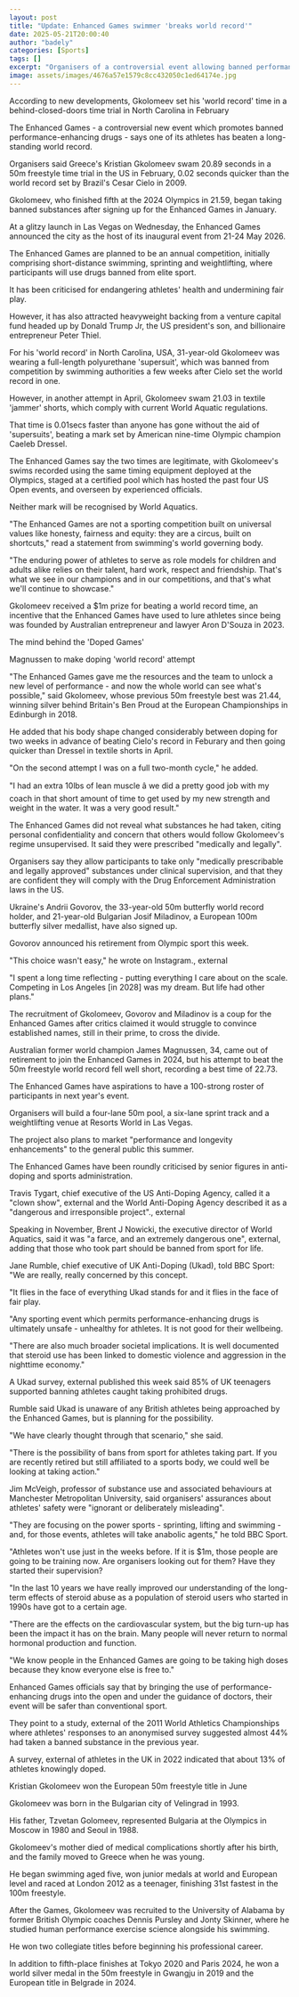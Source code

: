 ```yaml
---
layout: post
title: "Update: Enhanced Games swimmer 'breaks world record'"
date: 2025-05-21T20:00:40
author: "badely"
categories: [Sports]
tags: []
excerpt: "Organisers of a controversial event allowing banned performance-enhancing drugs say a swimmer has broken a long-standing world record."
image: assets/images/4676a57e1579c8cc432050c1ed64174e.jpg
---
```


According to new developments, Gkolomeev set his 'world record' time in a behind-closed-doors time trial in North Carolina in February

The Enhanced Games - a controversial new event which promotes banned performance-enhancing drugs - says one of its athletes has beaten a long-standing world record.

Organisers said Greece's Kristian Gkolomeev swam 20.89 seconds in a 50m freestyle time trial in the US in February, 0.02 seconds quicker than the world record set by Brazil's Cesar Cielo in 2009.

Gkolomeev, who finished fifth at the 2024 Olympics in 21.59, began taking banned substances after signing up for the Enhanced Games in January.

At a glitzy launch in Las Vegas on Wednesday, the Enhanced Games announced the city as the host of its inaugural event from 21-24 May 2026.

The Enhanced Games are planned to be an annual competition, initially comprising short-distance swimming, sprinting and weightlifting, where participants will use drugs banned from elite sport.

It has been criticised for endangering athletes' health and undermining fair play. 

However, it has also attracted heavyweight backing from a venture capital fund headed up by Donald Trump Jr, the US president's son, and billionaire entrepreneur Peter Thiel.

For his 'world record' in North Carolina, USA, 31-year-old Gkolomeev was wearing a full-length polyurethane 'supersuit', which was banned from competition by swimming authorities a few weeks after Cielo set the world record in one.

However, in another attempt in April, Gkolomeev swam 21.03 in textile 'jammer' shorts, which comply with current World Aquatic regulations.

That time is 0.01secs faster than anyone has gone without the aid of 'supersuits', beating a mark set by American nine-time Olympic champion Caeleb Dressel.

The Enhanced Games say the two times are legitimate, with Gkolomeev's swims recorded using the same timing equipment deployed at the Olympics, staged at a certified pool which has hosted the past four US Open events, and overseen by experienced officials.

Neither mark will be recognised by World Aquatics.

"The Enhanced Games are not a sporting competition built on universal values like honesty, fairness and equity: they are a circus, built on shortcuts," read a statement from swimming's world governing body. 

"The enduring power of athletes to serve as role models for children and adults alike relies on their talent, hard work, respect and friendship. That's what we see in our champions and in our competitions, and that's what we'll continue to showcase."

Gkolomeev received a $1m prize for beating a world record time, an incentive that the Enhanced Games have used to lure athletes since being was founded by Australian entrepreneur and lawyer Aron D'Souza in 2023.

The mind behind the 'Doped Games'

Magnussen to make doping 'world record' attempt

"The Enhanced Games gave me the resources and the team to unlock a new level of performance - and now the whole world can see what's possible," said Gkolomeev, whose previous 50m freestyle best was 21.44, winning silver behind Britain's Ben Proud at the European Championships in Edinburgh in 2018.

He added that his body shape changed considerably between doping for two weeks in advance of beating Cielo's record in Feburary and then going quicker than Dressel in textile shorts in April.

"On the second attempt I was on a full two-month cycle," he added. 

"I had an extra 10lbs of lean muscle â we did a pretty good job with my coach in that short amount of time to get used by my new strength and weight in the water. It was a very good result."

The Enhanced Games did not reveal what substances he had taken, citing personal confidentiality and concern that others would follow Gkolomeev's regime unsupervised. It said they were prescribed "medically and legally".

Organisers say they allow participants to take only "medically prescribable and legally approved" substances under clinical supervision, and that they are confident they will comply with the Drug Enforcement Administration laws in the US.

Ukraine's Andrii Govorov, the 33-year-old 50m butterfly world record holder, and 21-year-old Bulgarian Josif Miladinov, a European 100m butterfly silver medallist, have also signed up.

Govorov announced his retirement from Olympic sport this week.

"This choice wasn't easy," he wrote on Instagram., external

"I spent a long time reflecting - putting everything I care about on the scale. Competing in Los Angeles [in 2028] was my dream. But life had other plans."

The recruitment of Gkolomeev, Govorov and Miladinov is a coup for the Enhanced Games after critics claimed it would struggle to convince established names, still in their prime, to cross the divide.

Australian former world champion James Magnussen, 34, came out of retirement to join the Enhanced Games in 2024, but his attempt to beat the 50m freestyle world record fell well short, recording a best time of 22.73.

The Enhanced Games have aspirations to have a 100-strong roster of participants in next year's event.

Organisers will build a four-lane 50m pool, a six-lane sprint track and a weightlifting venue at Resorts World in Las Vegas.

The project also plans to market "performance and longevity enhancements" to the general public this summer.

The Enhanced Games have been roundly criticised by senior figures in anti-doping and sports administration.

Travis Tygart, chief executive of the US Anti-Doping Agency, called it a "clown show", external and the World Anti-Doping Agency described it as a "dangerous and irresponsible project"., external 

Speaking in November, Brent J Nowicki, the executive director of World Aquatics, said it was "a farce, and an extremely dangerous one", external, adding that those who took part should be banned from sport for life.

Jane Rumble, chief executive of UK Anti-Doping (Ukad), told BBC Sport: "We are really, really concerned by this concept.

"It flies in the face of everything Ukad stands for and it flies in the face of fair play.

"Any sporting event which permits performance-enhancing drugs is ultimately unsafe - unhealthy for athletes. It is not good for their wellbeing.

"There are also much broader societal implications. It is well documented that steroid use has been linked to domestic violence and aggression in the nighttime economy."

A Ukad survey, external published this week said 85% of UK teenagers supported banning athletes caught taking prohibited drugs.

Rumble said Ukad is unaware of any British athletes being approached by the Enhanced Games, but is planning for the possibility.

"We have clearly thought through that scenario," she said.

"There is the possibility of bans from sport for athletes taking part. If you are recently retired but still affiliated to a sports body, we could well be looking at taking action."

Jim McVeigh, professor of substance use and associated behaviours at Manchester Metropolitan University, said organisers' assurances about athletes' safety were "ignorant or deliberately misleading".

"They are focusing on the power sports - sprinting, lifting and swimming - and, for those events, athletes will take anabolic agents," he told BBC Sport.

"Athletes won't use just in the weeks before. If it is $1m, those people are going to be training now. Are organisers looking out for them? Have they started their supervision?

"In the last 10 years we have really improved our understanding of the long-term effects of steroid abuse as a population of steroid users who started in 1990s have got to a certain age.

"There are the effects on the cardiovascular system, but the big turn-up has been the impact it has on the brain. Many people will never return to normal hormonal production and function.

"We know people in the Enhanced Games are going to be taking high doses because they know everyone else is free to."

Enhanced Games officials say that by bringing the use of performance-enhancing drugs into the open and under the guidance of doctors, their event will be safer than conventional sport.

They point to a study, external of the 2011 World Athletics Championships where athletes' responses to an anonymised survey suggested almost 44% had taken a banned substance in the previous year.

A survey, external of athletes in the UK in 2022 indicated that about 13% of athletes knowingly doped.

Kristian Gkolomeev won the European 50m freestyle title in June 

Gkolomeev was born in the Bulgarian city of Velingrad in 1993.

His father, Tzvetan Golomeev, represented Bulgaria at the Olympics in Moscow in 1980 and Seoul in 1988.

Gkolomeev's mother died of medical complications shortly after his birth, and the family moved to Greece when he was young.

He began swimming aged five, won junior medals at world and European level and raced at London 2012 as a teenager, finishing 31st fastest in the 100m freestyle.

After the Games, Gkolomeev was recruited to the University of Alabama by former British Olympic coaches Dennis Pursley and Jonty Skinner, where he studied human performance exercise science alongside his swimming.

He won two collegiate titles before beginning his professional career.

In addition to fifth-place finishes at Tokyo 2020 and Paris 2024, he won a world silver medal in the 50m freestyle in Gwangju in 2019 and the European title in Belgrade in 2024.

